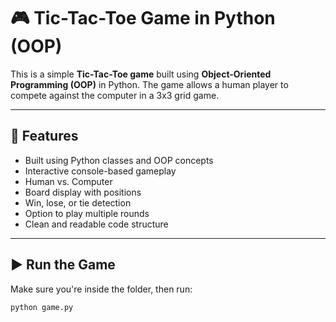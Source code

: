 # 🎮 Tic-Tac-Toe Game in Python (OOP)

This is a simple **Tic-Tac-Toe game** built using **Object-Oriented Programming (OOP)** in Python. The game allows a human player to compete against the computer in a 3x3 grid game.

---

## 📌 Features

- Built using Python classes and OOP concepts
- Interactive console-based gameplay
- Human vs. Computer
- Board display with positions
- Win, lose, or tie detection
- Option to play multiple rounds
- Clean and readable code structure

---


## ▶️ Run the Game

Make sure you're inside the folder, then run:

```bash
python game.py


